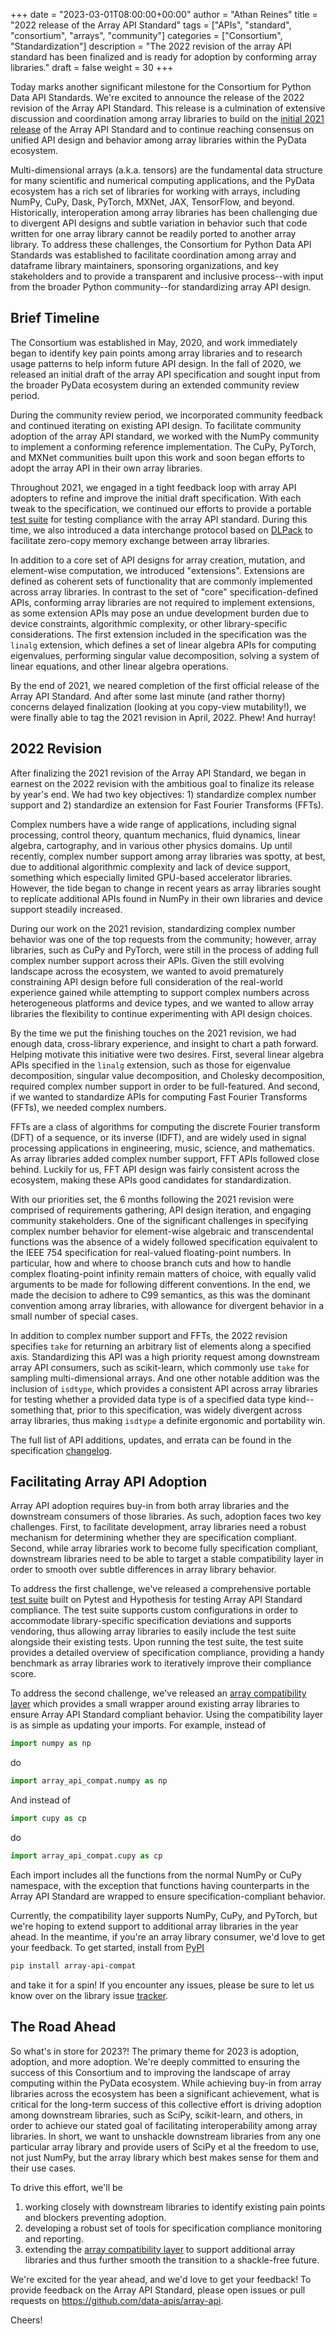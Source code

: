 +++
date = "2023-03-01T08:00:00+00:00"
author = "Athan Reines"
title = "2022 release of the Array API Standard"
tags = ["APIs", "standard", "consortium", "arrays", "community"]
categories = ["Consortium", "Standardization"]
description = "The 2022 revision of the array API standard has been finalized and is ready for adoption by conforming array libraries."
draft = false
weight = 30
+++

Today marks another significant milestone for the Consortium for Python Data
API Standards. We're excited to announce the release of the 2022 revision of
the Array API Standard. This release is a culmination of extensive discussion
and coordination among array libraries to build on the [initial 2021
release](https://data-apis.org/blog/array_api_standard_release/) of the Array
API Standard and to continue reaching consensus on unified API design and
behavior among array libraries within the PyData ecosystem.

Multi-dimensional arrays (a.k.a. tensors) are the fundamental data structure
for many scientific and numerical computing applications, and the PyData
ecosystem has a rich set of libraries for working with arrays, including NumPy,
CuPy, Dask, PyTorch, MXNet, JAX, TensorFlow, and beyond. Historically,
interoperation among array libraries has been challenging due to divergent API
designs and subtle variation in behavior such that code written for one array
library cannot be readily ported to another array library. To address these
challenges, the Consortium for Python Data API Standards was established to
facilitate coordination among array and dataframe library maintainers,
sponsoring organizations, and key stakeholders and to provide a transparent and
inclusive process--with input from the broader Python community--for
standardizing array API design.

## Brief Timeline

The Consortium was established in May, 2020, and work immediately began to
identify key pain points among array libraries and to research usage patterns
to help inform future API design. In the fall of 2020, we released an initial
draft of the array API specification and sought input from the broader PyData
ecosystem during an extended community review period.

During the community review period, we incorporated community feedback and
continued iterating on existing API design. To facilitate community adoption of
the array API standard, we worked with the NumPy community to implement a
conforming reference implementation. The CuPy, PyTorch, and MXNet communities
built upon this work and soon began efforts to adopt the array API in their own
array libraries.

Throughout 2021, we engaged in a tight feedback loop with array API adopters to
refine and improve the initial draft specification. With each tweak to the
specification, we continued our efforts to provide a portable [test
suite](https://github.com/data-apis/array-api-tests) for testing compliance
with the array API standard. During this time, we also introduced a data
interchange protocol based on [DLPack](https://github.com/dmlc/dlpack) to
facilitate zero-copy memory exchange between array libraries.

In addition to a core set of API designs for array creation, mutation, and
element-wise computation, we introduced "extensions". Extensions are defined as
coherent sets of functionality that are commonly implemented across array
libraries. In contrast to the set of "core" specification-defined APIs,
conforming array libraries are not required to implement extensions, as some
extension APIs may pose an undue development burden due to device constraints,
algorithmic complexity, or other library-specific considerations. The first
extension included in the specification was the `linalg` extension, which
defines a set of linear algebra APIs for computing eigenvalues, performing
singular value decomposition, solving a system of linear equations, and other
linear algebra operations.

By the end of 2021, we neared completion of the first official release of the
Array API Standard. And after some last minute (and rather thorny) concerns
delayed finalization (looking at you copy-view mutability!), we were finally
able to tag the 2021 revision in April, 2022. Phew! And hurray!

## 2022 Revision

After finalizing the 2021 revision of the Array API Standard, we began in
earnest on the 2022 revision with the ambitious goal to finalize its release by
year's end. We had two key objectives: 1) standardize complex number support
and 2) standardize an extension for Fast Fourier Transforms (FFTs).

Complex numbers have a wide range of applications, including signal processing,
control theory, quantum mechanics, fluid dynamics, linear algebra, cartography,
and in various other physics domains. Up until recently, complex number support
among array libraries was spotty, at best, due to additional algorithmic
complexity and lack of device support, something which especially limited
GPU-based accelerator libraries. However, the tide began to change in recent
years as array libraries sought to replicate additional APIs found in NumPy in
their own libraries and device support steadily increased.

During our work on the 2021 revision, standardizing complex number behavior was
one of the top requests from the community; however, array libraries, such as
CuPy and PyTorch, were still in the process of adding full complex number
support across their APIs. Given the still evolving landscape across the
ecosystem, we wanted to avoid prematurely constraining API design before full
consideration of the real-world experience gained while attempting to support
complex numbers across heterogeneous platforms and device types, and we wanted
to allow array libraries the flexibility to continue experimenting with API
design choices.

By the time we put the finishing touches on the 2021 revision, we had enough
data, cross-library experience, and insight to chart a path forward. Helping
motivate this initiative were two desires. First, several linear algebra APIs
specified in the `linalg` extension, such as those for eigenvalue
decomposition, singular value decomposition, and Cholesky decomposition,
required complex number support in order to be full-featured. And second, if we
wanted to standardize APIs for computing Fast Fourier Transforms (FFTs), we
needed complex numbers.

FFTs are a class of algorithms for computing the discrete Fourier transform
(DFT) of a sequence, or its inverse (IDFT), and are widely used in signal
processing applications in engineering, music, science, and mathematics. As
array libraries added complex number support, FFT APIs followed close behind.
Luckily for us, FFT API design was fairly consistent across the ecosystem,
making these APIs good candidates for standardization.

With our priorities set, the 6 months following the 2021 revision were
comprised of requirements gathering, API design iteration, and engaging
community stakeholders. One of the significant challenges in specifying complex
number behavior for element-wise algebraic and transcendental functions was the
absence of a widely followed specification equivalent to the IEEE 754
specification for real-valued floating-point numbers. In particular, how and
where to choose branch cuts and how to handle complex floating-point infinity
remain matters of choice, with equally valid arguments to be made for following
different conventions. In the end, we made the decision to adhere to C99
semantics, as this was the dominant convention among array libraries, with
allowance for divergent behavior in a small number of special cases.

In addition to complex number support and FFTs, the 2022 revision specifies
`take` for returning an arbitrary list of elements along a specified axis.
Standardizing this API was a high priority request among downstream array API
consumers, such as scikit-learn, which commonly use `take` for sampling
multi-dimensional arrays. And one other notable addition was the inclusion of
`isdtype`, which provides a consistent API across array libraries for testing
whether a provided data type is of a specified data type kind--something that,
prior to this specification, was widely divergent across array libraries, thus
making `isdtype` a definite ergonomic and portability win.

The full list of API additions, updates, and errata can be found in the
specification
[changelog](https://github.com/data-apis/array-api/blob/main/CHANGELOG.md).

## Facilitating Array API Adoption

Array API adoption requires buy-in from both array libraries and the downstream
consumers of those libraries. As such, adoption faces two key challenges.
First, to facilitate development, array libraries need a robust mechanism for
determining whether they are specification compliant. Second, while array
libraries work to become fully specification compliant, downstream libraries
need to be able to target a stable compatibility layer in order to smooth over
subtle differences in array library behavior.

To address the first challenge, we've released a comprehensive portable [test
suite](https://github.com/data-apis/array-api-tests) built on Pytest and
Hypothesis for testing Array API Standard compliance. The test suite supports
custom configurations in order to accommodate library-specific specification
deviations and supports vendoring, thus allowing array libraries to easily
include the test suite alongside their existing tests. Upon running the test
suite, the test suite provides a detailed overview of specification compliance,
providing a handy benchmark as array libraries work to iteratively improve
their compliance score.

To address the second challenge, we've released an [array compatibility
layer](https://github.com/data-apis/array-api-compat) which provides a small
wrapper around existing array libraries to ensure Array API Standard compliant
behavior. Using the compatibility layer is as simple as updating your imports.
For example, instead of

```python
import numpy as np
```

do

```python
import array_api_compat.numpy as np
```

And instead of

```python
import cupy as cp
```

do

```python
import array_api_compat.cupy as cp
```

Each import includes all the functions from the normal NumPy or CuPy namespace,
with the exception that functions having counterparts in the Array API Standard
are wrapped to ensure specification-compliant behavior.

Currently, the compatibility layer supports NumPy, CuPy, and PyTorch, but we're
hoping to extend support to additional array libraries in the year ahead. In
the meantime, if you're an array library consumer, we'd love to get your
feedback. To get started, install from
[PyPI](https://pypi.org/project/array-api-compat/)

```bash
pip install array-api-compat
```

and take it for a spin! If you encounter any issues, please be sure to let us
know over on the library issue
[tracker](https://github.com/data-apis/array-api-compat/issues).

## The Road Ahead

So what's in store for 2023?! The primary theme for 2023 is adoption, adoption,
and more adoption. We're deeply committed to ensuring the success of this
Consortium and to improving the landscape of array computing within the PyData
ecosystem. While achieving buy-in from array libraries across the ecosystem has
been a significant achievement, what is critical for the long-term success of
this collective effort is driving adoption among downstream libraries, such as
SciPy, scikit-learn, and others, in order to achieve our stated goal of
facilitating interoperability among array libraries. In short, we want to
unshackle downstream libraries from any one particular array library and
provide users of SciPy et al the freedom to use, not just NumPy, but the array
library which best makes sense for them and their use cases.

To drive this effort, we'll be

1. working closely with downstream libraries to identify existing pain points
   and blockers preventing adoption.
2. developing a robust set of tools for specification compliance monitoring and
   reporting.
3. extending the [array compatibility
   layer](https://github.com/data-apis/array-api-compat) to support additional
   array libraries and thus further smooth the transition to a shackle-free
   future.

We're excited for the year ahead, and we'd love to get your feedback! To
provide feedback on the Array API Standard, please open issues or pull requests
on <https://github.com/data-apis/array-api>.

Cheers!
